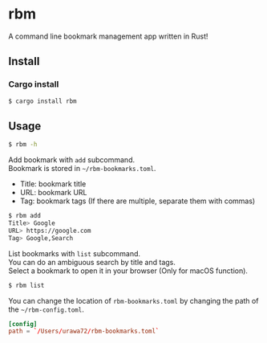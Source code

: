 # rbm

A command line bookmark management app written in Rust!

## Install

### Cargo install

```bash
$ cargo install rbm
```

## Usage

```bash
$ rbm -h
```

Add bookmark with `add` subcommand.  
Bookmark is stored in `~/rbm-bookmarks.toml`.

- Title: bookmark title
- URL: bookmark URL
- Tag: bookmark tags (If there are multiple, separate them with commas)

```bash
$ rbm add
Title> Google
URL> https://google.com
Tag> Google,Search
```

List bookmarks with `list` subcommand.  
You can do an ambiguous search by title and tags.  
Select a bookmark to open it in your browser (Only for macOS function).

```bash
$ rbm list
```

You can change the location of `rbm-bookmarks.toml` by changing the path of the `~/rbm-config.toml`.

```toml
[config]
path = `/Users/urawa72/rbm-bookmarks.toml`
```
